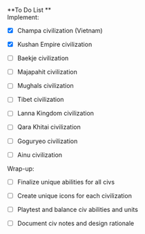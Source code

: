 **To Do List
              **                                 
Implement:                                               
- [X] Champa civilization (Vietnam)
          
- [X] Kushan Empire civilization
          
- [ ] Baekje civilization
          
- [ ] Majapahit civilization
          
- [ ] Mughals civilization
          
- [ ] Tibet civilization
          
- [ ] Lanna Kingdom civilization
          
- [ ] Qara Khitai civilization
          
- [ ] Goguryeo civilization
          
- [ ] Ainu civilization

Wrap-up:          
- [ ] Finalize unique abilities for all civs
          
- [ ] Create unique icons for each civilization
          
- [ ] Playtest and balance civ abilities and units
          
 - [ ] Document civ notes and design rationale
